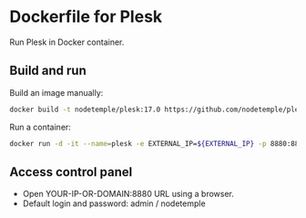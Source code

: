 # Dockerfile for Plesk

Run Plesk in Docker container.

## Build and run

Build an image manually:
```bash
docker build -t nodetemple/plesk:17.0 https://github.com/nodetemple/plesk.git#master:17.0
```

Run a container:
```bash
docker run -d -it --name=plesk -e EXTERNAL_IP=${EXTERNAL_IP} -p 8880:8880 -p 8447:8447 --privileged --restart=always nodetemple/plesk:17.0
```

## Access control panel

- Open YOUR-IP-OR-DOMAIN:8880 URL using a browser.
- Default login and password: admin / nodetemple
